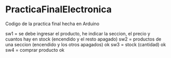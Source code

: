 PracticaFinalElectronica
========================

Codigo de la practica final hecha en Arduino

sw1 = se debe ingresar el producto, he indicar la seccion, el precio y cuantos hay en stock (encendido y el resto apagado)
sw2 = productos de una seccion (encendido y los otros apagados) ok
sw3 = stock (cantidad) ok
sw4 = comprar producto	ok
